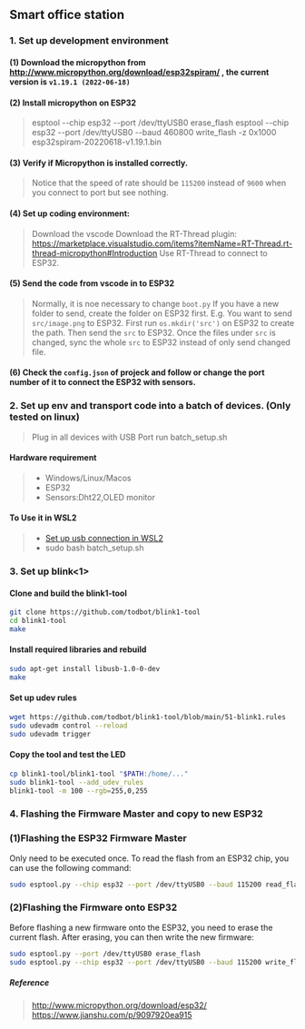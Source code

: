 ## Smart office station
### 1. Set up development environment

#### (1) Download the micropython from http://www.micropython.org/download/esp32spiram/ , the current version is `v1.19.1 (2022-06-18)`
#### (2) Install micropython on ESP32 
>  esptool --chip esp32 --port /dev/ttyUSB0 erase_flash
>  esptool --chip esp32 --port /dev/ttyUSB0 --baud 460800 write_flash -z 0x1000 esp32spiram-20220618-v1.19.1.bin 

#### (3) Verify if Micropython is installed correctly.
>  Notice that the speed of rate should be `115200` instead of `9600` when you connect to port but see nothing.


#### (4) Set up coding environment:
> Download the vscode 
> Download the RT-Thread plugin: https://marketplace.visualstudio.com/items?itemName=RT-Thread.rt-thread-micropython#Introduction
> Use RT-Thread to connect to ESP32.

#### (5) Send the code from vscode in to ESP32
> Normally, it is noe necessary to change `boot.py`
> If you have a new folder to send, create the folder on ESP32 first. E.g. You want to send `src/image.png` to ESP32. First run `os.mkdir('src')` on ESP32 to create the path. Then send the `src` to ESP32. Once the files under `src` is changed, sync the whole `src` to ESP32 instead of only send changed file.

#### (6) Check the `config.json` of projeck and follow or change the port number of it to connect the ESP32 with sensors.

### 2. Set up env and transport code into a batch of devices. (Only tested on linux)
> Plug in all devices with USB Port
> run batch_setup.sh

#### Hardware requirement
> - Windows/Linux/Macos
> - ESP32
> - Sensors:Dht22,OLED monitor

#### To Use it in WSL2
> - [Set up usb connection in WSL2](https://learn.microsoft.com/zh-cn/windows/wsl/connect-usb)
> - sudo bash batch_setup.sh

### 3. Set up blink<1>

#### Clone and build the blink1-tool
```bash
git clone https://github.com/todbot/blink1-tool
cd blink1-tool
make
```
#### Install required libraries and rebuild
```bash
sudo apt-get install libusb-1.0-0-dev
make
```
#### Set up udev rules
```bash
wget https://github.com/todbot/blink1-tool/blob/main/51-blink1.rules
sudo udevadm control --reload
sudo udevadm trigger
```
#### Copy the tool and test the LED
```bash
cp blink1-tool/blink1-tool "$PATH:/home/..."
sudo blink1-tool --add_udev_rules
blink1-tool -m 100 --rgb=255,0,255
```

### 4. Flashing the Firmware Master and copy to new ESP32

### (1)Flashing the ESP32 Firmware Master 
Only need to be executed once.
To read the flash from an ESP32 chip, you can use the following command:

```bash
sudo esptool.py --chip esp32 --port /dev/ttyUSB0 --baud 115200 read_flash 0 ALL esp32_dump.bin
```
### (2)Flashing the Firmware onto ESP32

Before flashing a new firmware onto the ESP32, you need to erase the current flash. After erasing, you can then write the new firmware:

```bash
sudo esptool.py --port /dev/ttyUSB0 erase_flash
sudo esptool.py --chip esp32 --port /dev/ttyUSB0 --baud 115200 write_flash 0x00000 esp32_dump.bin
```



##### Reference
> http://www.micropython.org/download/esp32/
> https://www.jianshu.com/p/9097920ea915
